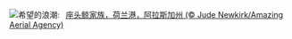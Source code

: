![](https://www.bing.com/th?id=OHR.HumpbackFamily_ZH-CN4336100531_UHD.jpg&w=1000)希望的浪潮:&nbsp;&ensp;[座头鲸家族，荷兰港，阿拉斯加州 (© Jude Newkirk/Amazing Aerial Agency)](https://www.bing.com/th?id=OHR.HumpbackFamily_ZH-CN4336100531_UHD.jpg)
<br><br/>
